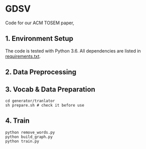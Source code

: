 # GDSV

Code for our ACM TOSEM paper,

## 1. Environment Setup

The code is tested with Python 3.6. All dependencies are listed in [requirements.txt](requirements.txt).

## 2. Data Preprocessing

## 3. Vocab & Data Preparation

```
cd generator/tranlator
sh prepare.sh # check it before use
```

## 4. Train

```
python remove_words.py
python build_graph.py
python train.py
```
